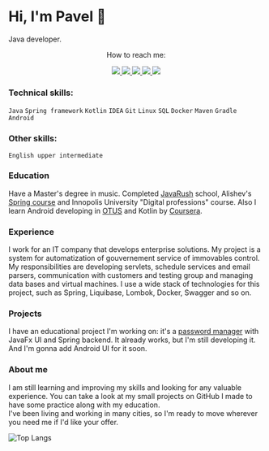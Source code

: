 # Hi, I'm Pavel 👋  

Java developer. 
<div style="text-align: center;">How to reach me:</div>

<p align='center'>
    <a href="mailto:paul.bezborodov@protonmail.com">
        <img src="https://img.shields.io/badge/ProtonMail-8B89CC?style=for-the-badge&logo=protonmail&logoColor=white"/>
    </a>
    <a href="https://t.me/BezborodovPaul">
        <img src="https://img.shields.io/badge/Telegram-2CA5E0?style=for-the-badge&logo=telegram&logoColor=white"/>
    </a>
    <a href="https://vk.com/id235759008">
        <img src="https://img.shields.io/badge/вконтакте-%232E87FB.svg?&style=for-the-badge&logo=vk&logoColor=white"/>
    </a>
    <a href="mailto:igorshabaga@gmail.com">
        <img src="https://img.shields.io/badge/Gmail-D14836?style=for-the-badge&logo=gmail&logoColor=white"/>
    </a>
    <a href="https://linkedin.com/in/pavel-bezborodov">
        <img src="https://img.shields.io/badge/LinkedIn-0077B5?style=for-the-badge&logo=linkedin&logoColor=white"/>
    </a>
</p>

### Technical skills:
`Java` `Spring framework` `Kotlin` `IDEA` `Git` `Linux` `SQL` `Docker` `Maven` `Gradle` `Android`

### Other skills:
`English upper intermediate`
### Education
Have a Master's degree in music.
Completed [JavaRush](https://javarush.ru/users/2643012) school, Alishev's [Spring course](https://swiftbook.org/courses/438) and Innopolis University "Digital professions" course. Also I learn Android developing in [OTUS](https://otus.ru/lessons/android-gpb) and Kotlin by [Coursera](https://www.coursera.org/learn/kotlin-for-java-developers).
### Experience
I work for an IT company that develops enterprise solutions. My project is a system for automatization of gouvernement service of immovables control. My responsibilities are developing servlets, schedule services and email parsers, communication with customers and testing group and managing data bases and virtual machines. I use a wide stack of technologies for this project, such as Spring, Liquibase, Lombok, Docker, Swagger and so on. 
### Projects 
I have an educational project I'm working on: it's a [password manager](https://github.com/VigenereCoder) with JavaFx UI and Spring backend. It already works, but I'm still developing it. And I'm gonna add Android UI for it soon.
### About me
I am still learning and improving my skills and looking for any valuable experience.
You can take a look at my small projects on GitHub I made to have some practice along with my education.  
I've been living and working in many cities, so I'm ready to move wherever you need me if I'd like your offer. 






![Top Langs](https://github-readme-stats.vercel.app/api/top-langs/?username=pashabezborod&theme=dracula)  
